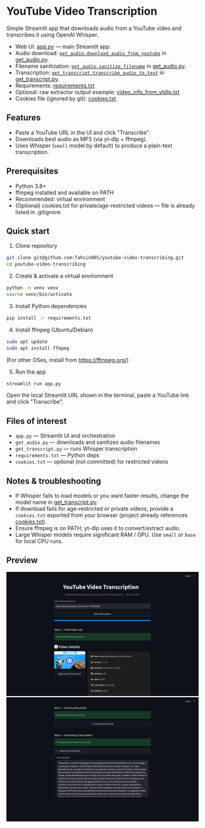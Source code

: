 # YouTube Video Transcription

Simple Streamlit app that downloads audio from a YouTube video and transcribes it using OpenAI Whisper.

- Web UI: [app.py](app.py) — main Streamlit app.
- Audio download: [`get_audio.download_audio_from_youtube`](get_audio.py) in [get_audio.py](get_audio.py).
- Filename sanitization: [`get_audio.sanitize_filename`](get_audio.py) in [get_audio.py](get_audio.py).
- Transcription: [`get_transcript.transcribe_audio_to_text`](get_transcript.py) in [get_transcript.py](get_transcript.py).
- Requirements: [requirements.txt](requirements.txt)
- Optional: raw extractor output example: [video_info_from_ytdlp.txt](video_info_from_ytdlp.txt)
- Cookies file (ignored by git): [cookies.txt](cookies.txt)

## Features
- Paste a YouTube URL in the UI and click "Transcribe".
- Downloads best audio as MP3 (via yt-dlp + ffmpeg).
- Uses Whisper (`small` model by default) to produce a plain-text transcription.

## Prerequisites
- Python 3.8+
- ffmpeg installed and available on PATH
- Recommended: virtual environment
- (Optional) cookies.txt for private/age-restricted videos — file is already listed in .gitignore.

## Quick start

1. Clone repository
```bash
git clone git@github.com:Tahsin005/youtube-video-transcribing.git
cd youtube-video-transcribing
```

2. Create & activate a virtual environment
```bash
python -m venv venv
source venv/bin/activate
```

3. Install Python dependencies
```bash
pip install -r requirements.txt
```

4. Install ffmpeg (Ubuntu/Debian)
```bash
sudo apt update
sudo apt install ffmpeg
```
(For other OSes, install from https://ffmpeg.org/)

5. Run the app
```bash
streamlit run app.py
```
Open the local Streamlit URL shown in the terminal, paste a YouTube link and click "Transcribe".

## Files of interest
- `app.py` — Streamlit UI and orchestration
- `get_audio.py` — downloads and sanitizes audio filenames
- `get_transcript.py` — runs Whisper transcription
- `requirements.txt` — Python deps
- `cookies.txt` — optional (not committed) for restricted videos

## Notes & troubleshooting
- If Whisper fails to load models or you want faster results, change the model name in [get_transcript.py](get_transcript.py).
- If download fails for age-restricted or private videos, provide a `cookies.txt` exported from your browser (project already references [cookies.txt](cookies.txt)).
- Ensure ffmpeg is on PATH; yt-dlp uses it to convert/extract audio.
- Large Whisper models require significant RAM / GPU. Use `small` or `base` for local CPU runs.

## Preview

<div align="center">
  <img src="https://github.com/Tahsin005/youtube-video-transcribing/blob/main/assets/img-v2-1.png" alt="readme image" />
</div>
<div align="center">
  <img src="https://github.com/Tahsin005/youtube-video-transcribing/blob/main/assets/img-v2-2.png" alt="readme image" />
</div>